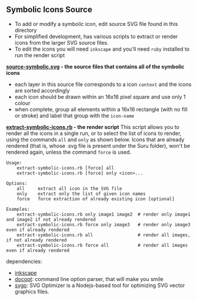 ## Symbolic Icons Source

 - To add or modify a symbolic icon, edit source SVG file found in this directory
 - For simplified development, has various scripts to extract or render icons from the larger SVG source files.
 - To edit the icons you will need `inkscape` and you'll need `ruby` installed to run the render script

**[source-symbolic.svg](./source-symbolic.svg) - the source files that contains all of the symbolic icons**
 - each layer in this source file corresponds to a icon `context` and the icons are sorted accordingly
 - each icon should be drawn within an 16x16 pixel square and use only 1 colour
 - when complete, group all elements within a 16x16 rectangle (with no fill or stroke) and label that group with the `icon-name`

**[extract-symbolic-icons.rb](./extract-symbolic-icons.rb) - the render script**
This script allows you to render all the icons in a single run, or to select the list of icons to render, using the commands `all` and `only` as shown below.
Icons that are already rendered (that is, whose .svg file is present under the Suru folder), won't be rendered again, unless the command `force` is used.

```
Usage:
    extract-symbolic-icons.rb [force] all
    extract-symbolic-icons.rb [force] only <icon>...

Options:
    all     extract all icon in the SVG file
    only    extract only the list of given icon names
    force   force extraction of already existing icon [optional]

Examples:
    extract-symbolic-icons.rb only image1 image2  # render only image1 and image2 if not already rendered
    extract-symbolic-icons.rb force only image3   # render only image3 even if already rendered
    extract-symbolic-icons.rb all                 # render all images, if not already rendered
    extract-symbolic-icons.rb force all           # render all images even if already rendered
```

dependencies:
- [inkscape](https://inkscape.org/)
- [docopt](https://github.com/docopt/docopt.rb): command line option parser, that will make you smile
- [svgo](https://github.com/svg/svgo): SVG Optimizer is a Nodejs-based tool for optimizing SVG vector graphics files.

